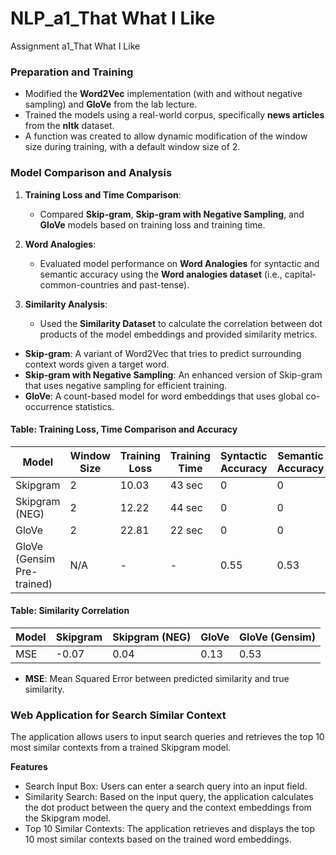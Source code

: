 # NLP_a1_That What I Like
Assignment a1_That What I Like

### Preparation and Training

 - Modified the **Word2Vec** implementation (with and without negative sampling) and **GloVe** from the lab lecture.
 - Trained the models using a real-world corpus, specifically **news articles** from the **nltk** dataset.
 - A function was created to allow dynamic modification of the window size during training, with a default window size of 2.


### Model Comparison and Analysis

1. **Training Loss and Time Comparison**:
   - Compared **Skip-gram**, **Skip-gram with Negative Sampling**, and **GloVe** models based on training loss and training time.

2. **Word Analogies**:
   - Evaluated model performance on **Word Analogies** for syntactic and semantic accuracy using the **Word analogies dataset** (i.e., capital-common-countries and past-tense).

3. **Similarity Analysis**:
   - Used the **Similarity Dataset** to calculate the correlation between dot products of the model embeddings and provided similarity metrics.


 - **Skip-gram**: A variant of Word2Vec that tries to predict surrounding context words given a target word.
 - **Skip-gram with Negative Sampling**: An enhanced version of Skip-gram that uses negative sampling for efficient training.
 - **GloVe**: A count-based model for word embeddings that uses global co-occurrence statistics.


#### Table: Training Loss, Time Comparison and Accuracy
| Model                     | Window Size | Training Loss | Training Time | Syntactic Accuracy | Semantic Accuracy |
|---------------------------|-------------|---------------|---------------|--------------------|-------------------|
| Skipgram                  | 2           | 10.03         | 43 sec        | 0                  | 0                 |
| Skipgram (NEG)            | 2           | 12.22         | 44 sec        | 0                  | 0                 |
| GloVe                     | 2           | 22.81         | 22 sec        | 0                  | 0                 |
| GloVe (Gensim Pre-trained)| N/A         | -             | -             | 0.55               | 0.53              |

#### Table: Similarity Correlation
| Model                     | Skipgram    | Skipgram (NEG) | GloVe        | GloVe (Gensim)     |
|---------------------------|-------------|----------------|--------------|--------------------|
| MSE                       | -0.07       | 0.04           | 0.13         | 0.53               |
- **MSE**: Mean Squared Error between predicted similarity and true similarity.

### Web Application for Search Similar Context

The application allows users to input search queries and retrieves the top 10 most similar contexts from a trained Skipgram model.

**Features**
- Search Input Box: Users can enter a search query into an input field.
- Similarity Search: Based on the input query, the application calculates the dot product between the query and the context embeddings from the Skipgram model.
- Top 10 Similar Contexts: The application retrieves and displays the top 10 most similar contexts based on the trained word embeddings.
